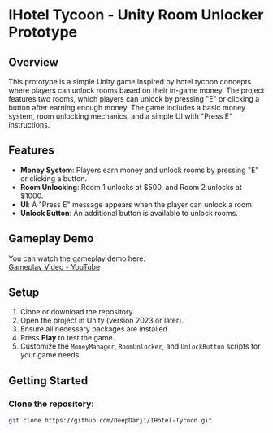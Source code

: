 # IHotel Tycoon - Unity Room Unlocker Prototype

## Overview

This prototype is a simple Unity game inspired by hotel tycoon concepts where players can unlock rooms based on their in-game money. The project features two rooms, which players can unlock by pressing "E" or clicking a button after earning enough money. The game includes a basic money system, room unlocking mechanics, and a simple UI with "Press E" instructions.

## Features

- **Money System**: Players earn money and unlock rooms by pressing "E" or clicking a button.
- **Room Unlocking**: Room 1 unlocks at $500, and Room 2 unlocks at $1000.
- **UI**: A "Press E" message appears when the player can unlock a room.
- **Unlock Button**: An additional button is available to unlock rooms.

## Gameplay Demo

You can watch the gameplay demo here:  
[Gameplay Video - YouTube](https://youtu.be/Yyz4aT3Xw7U)

## Setup

1. Clone or download the repository.
2. Open the project in Unity (version 2023 or later).
3. Ensure all necessary packages are installed.
4. Press **Play** to test the game.
5. Customize the `MoneyManager`, `RoomUnlocker`, and `UnlockButton` scripts for your game needs.

## Getting Started

### Clone the repository:

```bash
git clone https://github.com/DeepDarji/IHotel-Tycoon.git
